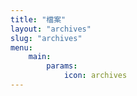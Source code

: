 ```yaml
---
title: "檔案"
layout: "archives"
slug: "archives"
menu:
    main:
        params: 
            icon: archives
---
```

